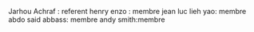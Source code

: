 Jarhou Achraf : referent
henry enzo : membre
jean luc lieh yao: membre
abdo said abbass: membre
andy smith:membre
